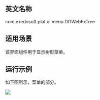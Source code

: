 ## 英文名称 ##

com.exedosoft.plat.ui.menu.DOWebFxTree

## 适用场景 ##

该界面组件用于显示树形菜单。

## 运行示例 ##

如下图所示，菜单的部分。

<img src='http://eeplat.googlecode.com/files/controller_ui.png' />
